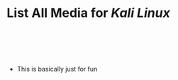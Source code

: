 <h1>List All Media for <b><i>Kali Linux</i></b></h1>

<br><br><br><br>

- This is basically just for fun </li>
